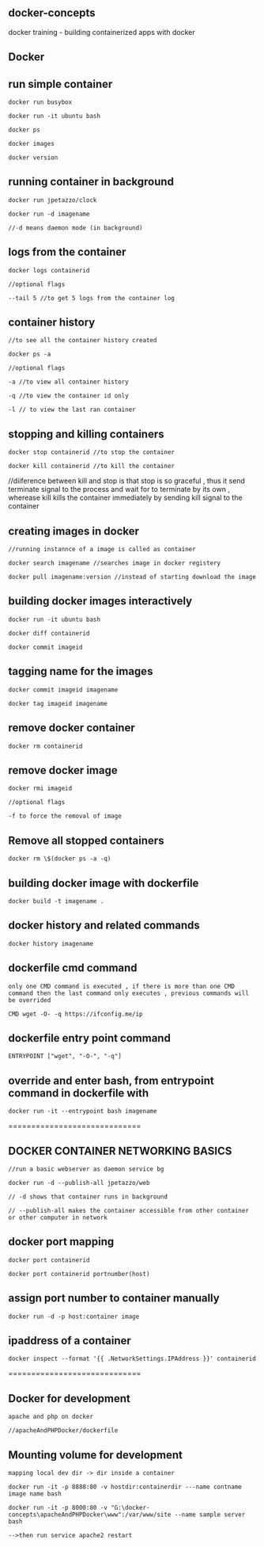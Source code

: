 ## docker-concepts

docker training - building containerized apps with docker

## Docker

## run simple container
```
docker run busybox

docker run -it ubuntu bash

docker ps

docker images

docker version
```
## running container in background
```
docker run jpetazzo/clock

docker run -d imagename

//-d means daemon mode (in background)
```
## logs from the container
```
docker logs containerid

//optional flags

--tail 5 //to get 5 logs from the container log
```
## container history
```
//to see all the container history created

docker ps -a

//optional flags

-a //to view all container history

-q //to view the container id only

-l // to view the last ran container
```
## stopping and killing containers
```
docker stop containerid //to stop the container

docker kill containerid //to kill the container
```
//diiference between kill and stop is that stop is so graceful , thus it send terminate signal to the process and wait for to terminate by its own , wherease kill kills the container immediately by sending kill signal to the container

## creating images in docker
```
//running instannce of a image is called as container

docker search imagename //searches image in docker registery

docker pull imagename:version //instead of starting download the image
```
## building docker images interactively
```
docker run -it ubuntu bash

docker diff containerid

docker commit imageid
```
## tagging name for the images
```
docker commit imageid imagename

docker tag imageid imagename
```
## remove docker container
```
docker rm containerid
```
## remove docker image
```
docker rmi imageid

//optional flags

-f to force the removal of image
```
## Remove all stopped containers
```
docker rm \$(docker ps -a -q)
```
## building docker image with dockerfile
```
docker build -t imagename .
```
## docker history and related commands
```
docker history imagename
```
## dockerfile cmd command
```
only one CMD command is executed , if there is more than one CMD command then the last command only executes , previous commands will be overrided

CMD wget -O- -q https://ifconfig.me/ip
```
## dockerfile entry point command
```
ENTRYPOINT ["wget", "-O-", "-q"]
```
## override and enter bash, from entrypoint command in dockerfile with
```
docker run -it --entrypoint bash imagename
```
=============================

## DOCKER CONTAINER NETWORKING BASICS
```
//run a basic webserver as daemon service bg

docker run -d --publish-all jpetazzo/web

// -d shows that container runs in background

// --publish-all makes the container accessible from other container or other computer in network
```
## docker port mapping
```
docker port containerid

docker port containerid portnumber(host)
```
## assign port number to container manually
```
docker run -d -p host:container image
```
## ipaddress of a container
```
docker inspect --format '{{ .NetworkSettings.IPAddress }}' containerid
```
=============================

## Docker for development
```
apache and php on docker

//apacheAndPHPDocker/dockerfile
```
## Mounting volume for development
```
mapping local dev dir -> dir inside a container

docker run -it -p 8888:80 -v hostdir:containerdir ---name contname image name bash

docker run -it -p 8000:80 -v "G:\docker-concepts\apacheAndPHPDocker\www":/var/www/site --name sample server bash

-->then run service apache2 restart
```